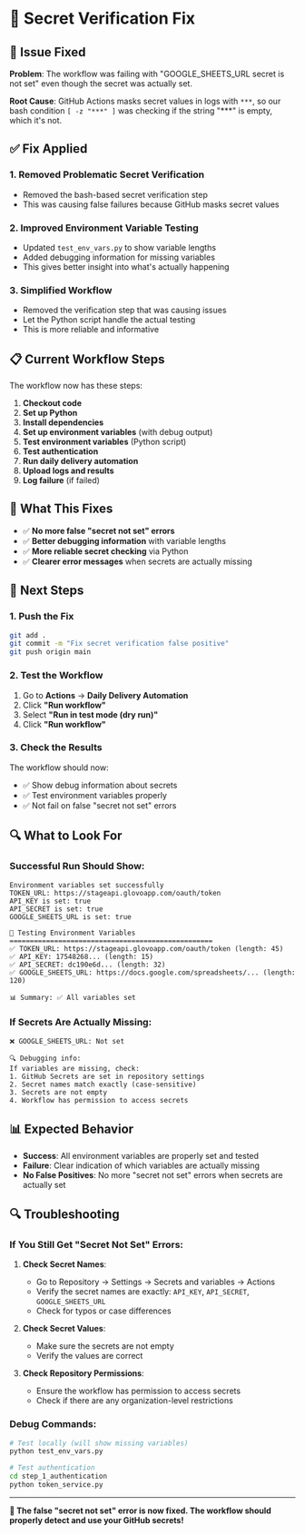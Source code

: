 # 🔧 Secret Verification Fix

## 🚨 Issue Fixed

**Problem**: The workflow was failing with "GOOGLE_SHEETS_URL secret is not set" even though the secret was actually set.

**Root Cause**: GitHub Actions masks secret values in logs with `***`, so our bash condition `[ -z "***" ]` was checking if the string "***" is empty, which it's not.

## ✅ Fix Applied

### 1. Removed Problematic Secret Verification
- Removed the bash-based secret verification step
- This was causing false failures because GitHub masks secret values

### 2. Improved Environment Variable Testing
- Updated `test_env_vars.py` to show variable lengths
- Added debugging information for missing variables
- This gives better insight into what's actually happening

### 3. Simplified Workflow
- Removed the verification step that was causing issues
- Let the Python script handle the actual testing
- This is more reliable and informative

## 📋 Current Workflow Steps

The workflow now has these steps:

1. **Checkout code**
2. **Set up Python**
3. **Install dependencies**
4. **Set up environment variables** (with debug output)
5. **Test environment variables** (Python script)
6. **Test authentication**
7. **Run daily delivery automation**
8. **Upload logs and results**
9. **Log failure** (if failed)

## 🎯 What This Fixes

- ✅ **No more false "secret not set" errors**
- ✅ **Better debugging information** with variable lengths
- ✅ **More reliable secret checking** via Python
- ✅ **Clearer error messages** when secrets are actually missing

## 🚀 Next Steps

### 1. Push the Fix
```bash
git add .
git commit -m "Fix secret verification false positive"
git push origin main
```

### 2. Test the Workflow
1. Go to **Actions** → **Daily Delivery Automation**
2. Click **"Run workflow"**
3. Select **"Run in test mode (dry run)"**
4. Click **"Run workflow"**

### 3. Check the Results
The workflow should now:
- ✅ Show debug information about secrets
- ✅ Test environment variables properly
- ✅ Not fail on false "secret not set" errors

## 🔍 What to Look For

### Successful Run Should Show:
```
Environment variables set successfully
TOKEN_URL: https://stageapi.glovoapp.com/oauth/token
API_KEY is set: true
API_SECRET is set: true
GOOGLE_SHEETS_URL is set: true

🧪 Testing Environment Variables
==================================================
✅ TOKEN_URL: https://stageapi.glovoapp.com/oauth/token (length: 45)
✅ API_KEY: 17548268... (length: 15)
✅ API_SECRET: dc190e6d... (length: 32)
✅ GOOGLE_SHEETS_URL: https://docs.google.com/spreadsheets/... (length: 120)

📊 Summary: ✅ All variables set
```

### If Secrets Are Actually Missing:
```
❌ GOOGLE_SHEETS_URL: Not set

🔍 Debugging info:
If variables are missing, check:
1. GitHub Secrets are set in repository settings
2. Secret names match exactly (case-sensitive)
3. Secrets are not empty
4. Workflow has permission to access secrets
```

## 📊 Expected Behavior

- **Success**: All environment variables are properly set and tested
- **Failure**: Clear indication of which variables are actually missing
- **No False Positives**: No more "secret not set" errors when secrets are actually set

## 🔍 Troubleshooting

### If You Still Get "Secret Not Set" Errors:

1. **Check Secret Names**:
   - Go to Repository → Settings → Secrets and variables → Actions
   - Verify the secret names are exactly: `API_KEY`, `API_SECRET`, `GOOGLE_SHEETS_URL`
   - Check for typos or case differences

2. **Check Secret Values**:
   - Make sure the secrets are not empty
   - Verify the values are correct

3. **Check Repository Permissions**:
   - Ensure the workflow has permission to access secrets
   - Check if there are any organization-level restrictions

### Debug Commands:
```bash
# Test locally (will show missing variables)
python test_env_vars.py

# Test authentication
cd step_1_authentication
python token_service.py
```

---

**🎯 The false "secret not set" error is now fixed. The workflow should properly detect and use your GitHub secrets!**
